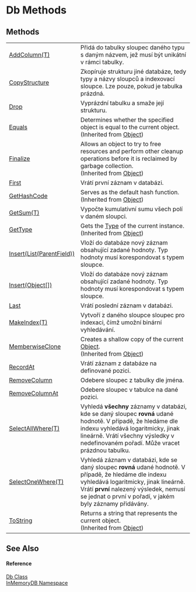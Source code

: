 # Db Methods




## Methods
<table>
<tr>
<td><a href="InMemoryDB/Help/90b943ae-3a70-df98-1589-7e8bc9252535">AddColumn(T)</a></td>
<td>Přidá do tabulky sloupec daného typu s daným názvem, jež musí být unikátní v rámci tabulky.</td></tr>
<tr>
<td><a href="InMemoryDB/Help/1e79d566-eba0-9195-d2d2-89783a180e74">CopyStructure</a></td>
<td>Zkopíruje strukturu jiné databáze, tedy typy a názvy sloupců a indexovací sloupce. Lze pouze, pokud je tabulka prázdná.</td></tr>
<tr>
<td><a href="InMemoryDB/Help/c5c1c7d4-c8f3-d4e7-e602-271b42f893dc">Drop</a></td>
<td>Vyprázdní tabulku a smaže její strukturu.</td></tr>
<tr>
<td><a href="InMemoryDB/Help/https://learn.microsoft.com/dotnet/api/system.object.equals#system-object-equals(system-object)" target="_blank" rel="noopener noreferrer">Equals</a></td>
<td>Determines whether the specified object is equal to the current object.<br />(Inherited from <a href="InMemoryDB/Help/https://learn.microsoft.com/dotnet/api/system.object" target="_blank" rel="noopener noreferrer">Object</a>)</td></tr>
<tr>
<td><a href="InMemoryDB/Help/https://learn.microsoft.com/dotnet/api/system.object.finalize#system-object-finalize" target="_blank" rel="noopener noreferrer">Finalize</a></td>
<td>Allows an object to try to free resources and perform other cleanup operations before it is reclaimed by garbage collection.<br />(Inherited from <a href="InMemoryDB/Help/https://learn.microsoft.com/dotnet/api/system.object" target="_blank" rel="noopener noreferrer">Object</a>)</td></tr>
<tr>
<td><a href="InMemoryDB/Help/b0934a8d-6bb2-c19f-99c0-cd0c2eefbef9">First</a></td>
<td>Vrátí první záznam v databázi.</td></tr>
<tr>
<td><a href="InMemoryDB/Help/https://learn.microsoft.com/dotnet/api/system.object.gethashcode#system-object-gethashcode" target="_blank" rel="noopener noreferrer">GetHashCode</a></td>
<td>Serves as the default hash function.<br />(Inherited from <a href="InMemoryDB/Help/https://learn.microsoft.com/dotnet/api/system.object" target="_blank" rel="noopener noreferrer">Object</a>)</td></tr>
<tr>
<td><a href="InMemoryDB/Help/f479177b-80fb-053d-15f8-27fc8971910c">GetSum(T)</a></td>
<td>Vypočte kumulativní sumu všech polí v daném sloupci.</td></tr>
<tr>
<td><a href="InMemoryDB/Help/https://learn.microsoft.com/dotnet/api/system.object.gettype#system-object-gettype" target="_blank" rel="noopener noreferrer">GetType</a></td>
<td>Gets the <a href="InMemoryDB/Help/https://learn.microsoft.com/dotnet/api/system.type" target="_blank" rel="noopener noreferrer">Type</a> of the current instance.<br />(Inherited from <a href="InMemoryDB/Help/https://learn.microsoft.com/dotnet/api/system.object" target="_blank" rel="noopener noreferrer">Object</a>)</td></tr>
<tr>
<td><a href="InMemoryDB/Help/850c4750-5574-a15d-0f38-0d812fc2f0b7">Insert(List(ParentField))</a></td>
<td>Vloží do databáze nový záznam obsahující zadané hodnoty. Typ hodnoty musí korespondovat s typem sloupce.</td></tr>
<tr>
<td><a href="InMemoryDB/Help/7c1699c8-ebae-eecb-5876-8d68492627a7">Insert(Object[])</a></td>
<td>Vloží do databáze nový záznam obsahující zadané hodnoty. Typ hodnoty musí korespondovat s typem sloupce.</td></tr>
<tr>
<td><a href="InMemoryDB/Help/2e4e2022-3687-d2e2-00d8-f67bac80e85f">Last</a></td>
<td>Vrátí poslední záznam v databázi.</td></tr>
<tr>
<td><a href="InMemoryDB/Help/015236ac-c898-2e62-26d1-b4fc45ea39c3">MakeIndex(T)</a></td>
<td>Vytvoří z daného sloupce sloupec pro indexaci, čímž umožní binární vyhledávání.</td></tr>
<tr>
<td><a href="InMemoryDB/Help/https://learn.microsoft.com/dotnet/api/system.object.memberwiseclone#system-object-memberwiseclone" target="_blank" rel="noopener noreferrer">MemberwiseClone</a></td>
<td>Creates a shallow copy of the current <a href="InMemoryDB/Help/https://learn.microsoft.com/dotnet/api/system.object" target="_blank" rel="noopener noreferrer">Object</a>.<br />(Inherited from <a href="InMemoryDB/Help/https://learn.microsoft.com/dotnet/api/system.object" target="_blank" rel="noopener noreferrer">Object</a>)</td></tr>
<tr>
<td><a href="InMemoryDB/Help/12f616d6-7f1b-9c96-e44a-2397b87b220c">RecordAt</a></td>
<td>Vrátí záznam z databáze na definované pozici.</td></tr>
<tr>
<td><a href="InMemoryDB/Help/1f0b9c9c-3c7a-d1cd-7b6b-61741a0a061c">RemoveColumn</a></td>
<td>Odebere sloupec z tabulky dle jména.</td></tr>
<tr>
<td><a href="InMemoryDB/Help/fdfe873b-86ef-44aa-4b3d-b440b17033e2">RemoveColumnAt</a></td>
<td>Odebere sloupec v tabulce na dané pozici.</td></tr>
<tr>
<td><a href="InMemoryDB/Help/719ba15c-dda1-1096-8c0d-9cdaef65c715">SelectAllWhere(T)</a></td>
<td>Vyhledá <b>všechny</b> záznamy v databázi, kde se daný sloupec <b>rovná</b> udané hodnotě. V případě, že hledáme dle indexu vyhledává logaritmicky, jinak lineárně. Vrátí všechny výsledky v nedefinovaném pořadí. Může vracet prázdnou tabulku.</td></tr>
<tr>
<td><a href="InMemoryDB/Help/9a827cf0-c1e7-d1f5-1ea5-4aab897f6e30">SelectOneWhere(T)</a></td>
<td>Vyhledá záznam v databázi, kde se daný sloupec <b>rovná</b> udané hodnotě. V případě, že hledáme dle indexu vyhledává logaritmicky, jinak lineárně. Vrátí <b>první</b> nalezený výsledek, nemusí se jednat o první v pořadí, v jakém byly záznamy přidávány.</td></tr>
<tr>
<td><a href="InMemoryDB/Help/https://learn.microsoft.com/dotnet/api/system.object.tostring#system-object-tostring" target="_blank" rel="noopener noreferrer">ToString</a></td>
<td>Returns a string that represents the current object.<br />(Inherited from <a href="InMemoryDB/Help/https://learn.microsoft.com/dotnet/api/system.object" target="_blank" rel="noopener noreferrer">Object</a>)</td></tr>
</table>

## See Also


#### Reference
<a href="InMemoryDB/Help/072256a6-4e86-2a0a-723b-934e64bcdb43">Db Class</a>  
<a href="InMemoryDB/Help/044e8d7f-0f94-a8b4-bd65-529f6359fdf7">InMemoryDB Namespace</a>  

